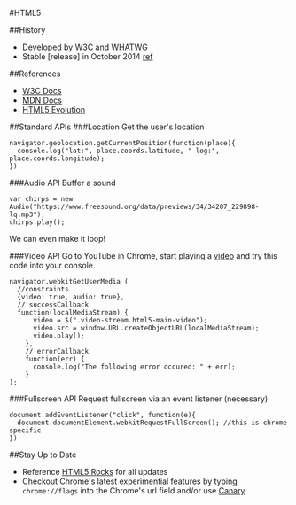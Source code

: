 #HTML5

##History
* Developed by [W3C](http://en.wikipedia.org/wiki/World_Wide_Web_Consortium) and [WHATWG](http://en.wikipedia.org/wiki/WHATWG)
* Stable [release] in October 2014 [ref](http://techcrunch.com/2014/10/28/w3c-declares-html5-standard-done/)


##References
* [W3C Docs](http://www.w3.org/TR/)
* [MDN Docs](https://developer.mozilla.org/en-US/docs/Web/Guide/HTML/HTML5)
* [HTML5 Evolution](http://evolutionofweb.appspot.com/)

##Standard APIs
###Location
Get the user's location

```
navigator.geolocation.getCurrentPosition(function(place){
  console.log("lat:", place.coords.latitude, " log:", place.coords.longitude);
})
```
###Audio API
Buffer a sound

```
var chirps = new Audio("https://www.freesound.org/data/previews/34/34207_229898-lq.mp3");
chirps.play();
```
We can even make it loop!

###Video API
Go to YouTube in Chrome, start playing a [video](https://www.youtube.com/watch?v=9bZkp7q19f0) and try this code into your console.

```
navigator.webkitGetUserMedia (
  //constraints
  {video: true, audio: true},
  // successCallback
  function(localMediaStream) {
      video = $(".video-stream.html5-main-video");
      video.src = window.URL.createObjectURL(localMediaStream);
      video.play();
    },
    // errorCallback
    function(err) {
      console.log("The following error occured: " + err);
    }
);
```
###Fullscreen API
Request fullscreen via an event listener (necessary)

```
document.addEventListener("click", function(e){
  document.documentElement.webkitRequestFullScreen(); //this is chrome specific
})
```
##Stay Up to Date
* Reference [HTML5 Rocks](http://updates.html5rocks.com/) for all updates
* Checkout Chrome's latest experimential features by typing `chrome://flags` into the Chrome's url field and/or use [Canary](https://www.google.com/chrome/browser/canary.html)
